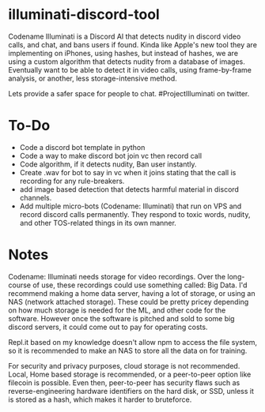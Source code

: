 # illuminati-discord-tool
Codename Illuminati is a Discord AI that detects nudity in discord video calls, and chat, and bans users if found.
Kinda like Apple's new tool they are implementing on iPhones, using hashes, but instead of hashes, we are using a custom algorithm that detects nudity from a database of images. Eventually want to be able to detect it in video calls, using frame-by-frame analysis, or another, less storage-intensive method.

Lets provide a safer space for people to chat. #ProjectIlluminati on twitter.

# To-Do
- Code a discord bot template in python
- Code a way to make discord bot join vc then record call
- Code algorithm, if it detects nudity, Ban user instantly.
- Create .wav for bot to say in vc when it joins stating that the call is recording for any rule-breakers. 
- add image based detection that detects harmful material in discord channels.
- Add multiple micro-bots (Codename: Illuminati) that run on VPS and record discord calls permanently. They respond to toxic words, nudity, and other TOS-related things in its own manner.

# Notes
Codename: Illuminati needs storage for video recordings. Over the long-course of use, these recordings could use something called: Big Data. I'd recommend making a home data server, having a lot of storage, or using an NAS (network attached storage). These could be pretty pricey depending on how much storage is needed for the ML, and other code for the software. However once the software is pitched and sold to some big discord servers, it could come out to pay for operating costs.

Repl.it based on my knowledge doesn't allow npm to access the file system, so it is recommended to make an NAS to store all the data on for training.

For security and privacy purposes, cloud storage is not recommended. Local, Home based storage is recommended, or a peer-to-peer option like filecoin is possible. Even then, peer-to-peer has security flaws such as reverse-engineering hardware identifiers on the hard disk, or SSD, unless it is stored as a hash, which makes it harder to bruteforce.
